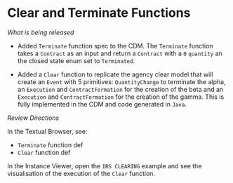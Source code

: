 # Clear and Terminate Functions

_What is being released_

- Added `Terminate` function spec to the CDM. The `Terminate` function takes a `Contract` as an input and return a `Contract` with a `0` `quantity` an the closed state enum set to `Terminated`.

- Added a `Clear` function to replicate the agency clear model that will create an `Event` with 5 primitives: `QuantityChange` to terminate the alpha, an `Execution` and `ContractFormation` for the creation of the beta and an `Execution` and `ContractFormation` for the creation of the gamma. This is fully implemented in the CDM and code generated in `Java`.

_Review Directions_

In the Textual Browser, see:
- `Terminate` function def
- `Clear` function def

In the Instance Viewer, open the `IRS CLEARING` example and see the visualisation of the execution of the `Clear` function.

